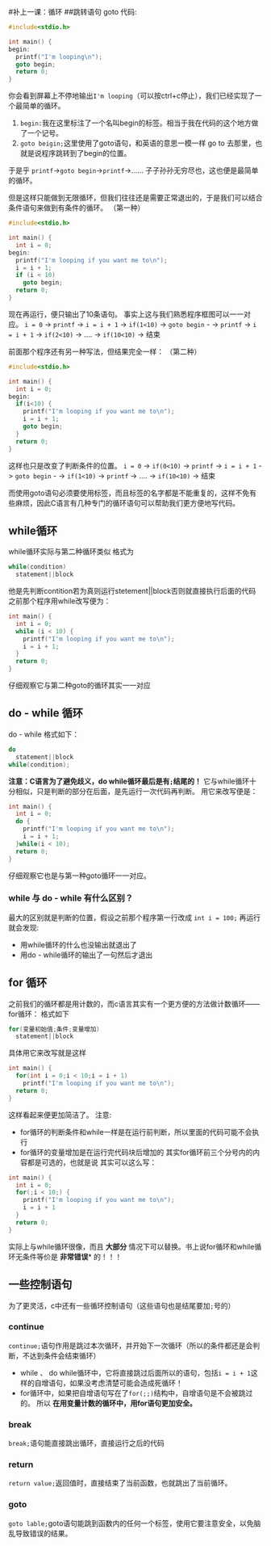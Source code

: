 #补上一课：循环
##跳转语句 goto
代码:
```c
#include<stdio.h>

int main() {
begin:
  printf("I'm looping\n");
  goto begin;
  return 0;
}
```
你会看到屏幕上不停地输出`I'm looping`（可以按ctrl+c停止），我们已经实现了一个最简单的循环。

1. `begin:`我在这里标注了一个名叫begin的标签。相当于我在代码的这个地方做了一个记号。
2. `goto beigin;`这里使用了goto语句，和英语的意思一模一样 go to 去那里，也就是说程序跳转到了begin的位置。

于是乎 `printf`->`goto begin`->`printf`->...... 子子孙孙无穷尽也，这也便是最简单的循环。

但是这样只能做到无限循环，但我们往往还是需要正常退出的，于是我们可以结合条件语句来做到有条件的循环。
（第一种）
```c
#include<stdio.h>

int main() {
  int i = 0;
begin:
  printf("I'm looping if you want me to\n");
  i = i + 1;
  if (i < 10)
    goto begin;
  return 0;
}
```
现在再运行，便只输出了10条语句。
事实上这与我们熟悉程序框图可以一一对应。
  `i = 0` -> `printf` -> `i = i + 1` -> `if(1<10)` -> `goto begin` -
    -> `printf` -> `i = i + 1` -> `if(2<10)` -> .... -> `if(10<10)` -> 结束

前面那个程序还有另一种写法，但结果完全一样：
（第二种）
```c
#include<stdio.h>

int main() {
  int i = 0;
begin:
  if(i<10) {
    printf("I'm looping if you want me to\n");
    i = i + 1;
    goto begin;
  }
  return 0;
}
```
这样也只是改变了判断条件的位置。
  `i = 0` -> `if(0<10)` -> `printf` -> `i = i + 1` -> `goto begin` -
    -> `if(1<10)` -> `printf` -> .... -> `if(10<10)` -> 结束


而使用goto语句必须要使用标签，而且标签的名字都是不能重复的，这样不免有些麻烦，因此C语言有几种专门的循环语句可以帮助我们更方便地写代码。

## while循环
while循环实际与第二种循环类似
格式为
```c
while(condition)
  statement||block
```
他是先判断contition若为真则运行stetement||block否则就直接执行后面的代码
之前那个程序用while改写便为：
```c
int main() {
  int i = 0;
  while (i < 10) {
    printf("I'm looping if you want me to\n");
    i = i + 1;  
  }
  return 0;
}
```
仔细观察它与第二种goto的循环其实一一对应

## do - while 循环
do - while 格式如下：
```c
do
  statement||block
while(condition);
```
**注意：C语言为了避免歧义，do while循环最后是有`;`结尾的！**
它与while循环十分相似，只是判断的部分在后面，是先运行一次代码再判断。
用它来改写便是：
```c
int main() {
  int i = 0;
  do {
    printf("I'm looping if you want me to\n");
    i = i + 1;
  }while(i < 10);
  return 0;
}
```
仔细观察它也是与第一种goto循环一一对应。

### while 与 do - while 有什么区别？
 最大的区别就是判断的位置，假设之前那个程序第一行改成 `int i = 100;` 再运行就会发现:
  + 用while循环的什么也没输出就退出了
  + 用do - while循环的输出了一句然后才退出

## for 循环
之前我们的循环都是用计数的，而c语言其实有一个更方便的方法做计数循环——for循环：
格式如下
```c
for(变量初始值;条件;变量增加)
  statement||block
```
具体用它来改写就是这样
```c
int main() {
  for(int i = 0;i < 10;i = i + 1)
    printf("I'm looping if you want me to\n");
  return 0;
}
```
这样看起来便更加简洁了。
注意:
+ for循环的判断条件和while一样是在运行前判断，所以里面的代码可能不会执行
+ for循环的变量增加是在运行完代码块后增加的
其实for循环前三个分号内的内容都是可选的，也就是说 其实可以这么写：
```c
int main() {
  int i = 0;
  for(;i < 10;) {
    printf("I'm looping if you want me to\n");
    i = i + 1
  }
  return 0;
}
```
实际上与while循环很像，而且 **大部分** 情况下可以替换。书上说for循环和while循环无条件等价是 **非常错误*** 的！！！

## 一些控制语句
为了更灵活，c中还有一些循环控制语句（这些语句也是结尾要加`;`号的）
### continue
`continue;`语句作用是跳过本次循环，并开始下一次循环（所以的条件都还是会判断，不达到条件会结束循环）
 + while 、 do while循环中，它将直接跳过后面所以的语句，包括`i = i + 1`这样的自增语句，如果没考虑清楚可能会造成死循环！
 + for循环中，如果把自增语句写在了`for(;;)`结构中，自增语句是不会被跳过的。
所以 **在用变量计数的循环中，用for语句更加安全。**

### break
`break;`语句能直接跳出循环，直接运行之后的代码

### return
`return value;`返回值时，直接结束了当前函数，也就跳出了当前循环。

### goto
`goto lable;`goto语句能跳到函数内的任何一个标签，使用它要注意安全，以免脑乱导致错误的结果。
